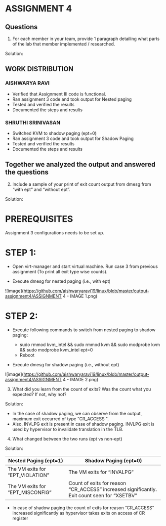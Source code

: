 
# ASSIGNMENT 4

## Questions
1. For each member in your team, provide 1 paragraph detailing what parts of the lab that member 
implemented / researched.

Solution:

##  WORK DISTRIBUTION

### AISHWARYA RAVI
  * Verified that Assignment III code is functional.
  * Ran assignment 3 code and took output for Nested paging 
  * Tested and verified the results
  * Documented the steps and results

### SHRUTHI SRINIVASAN
  * Switched KVM to shadow paging (ept=0)
  * Ran assignment 3 code and took output for Shadow Paging 
  * Tested and verified the results
  * Documented the steps and results

## Together we analyzed the output and answered the questions
  
2. Include a sample of your print of exit count output from dmesg from “with ept” and “without ept”.

Solution: 

# PREREQUISITES

Assignment 3 configurations needs to be set up.

 # STEP 1:
  * Open virt-manager and start virtual machine. Run case 3 from previous assignment (To print all exit type wise counts). 

  * Execute dmesg for nested paging (i.e., with ept)
  
  ![image](https://github.com/aishwaryaravi19/linux/blob/master/output-assignment4/ASSIGNMENT 4 - IMAGE 1.png)
  
 # STEP 2: 	

 * Execute following commands to switch from nested paging to shadow paging:  
	
   *	sudo rmmod kvm_intel && sudo rmmod kvm && sudo modprobe kvm && sudo modprobe kvm_intel ept=0
   *	Reboot
 
 * Execute dmesg for shadow paging (i.e., without ept)
 
 ![image](https://github.com/aishwaryaravi19/linux/blob/master/output-assignment4/ASSIGNMENT 4 - IMAGE 2.png)

3. What did you learn from the count of exits? Was the count what you expected? If not, why not?

Solution: 

- In the case of shadow paging, we can observe from the output, maximum exit occurred of type “CR_ACCESS ".
- Also, INVLPG exit is present in case of shadow paging. INVLPG exit is used by hypervisor to invalidate translation in the TLB.

4. What changed between the two runs (ept vs non-ept)

Solution:

Nested Paging (ept=1)             |  Shadow Paging (ept=0)
----------------------------------| ---------------------------------
The VM exits for “EPT_VIOLATION”  | The VM exits for “INVALPG”
The VM exits for “EPT_MISCONFIG”  | Count of exits for reason “CR_ACCESS” increased significantly. Exit count seen for “XSETBV”
                                  
* In case of shadow paging the count of exits for reason “CR_ACCESS” increased significantly as hypervisor takes exits on access of CR register



